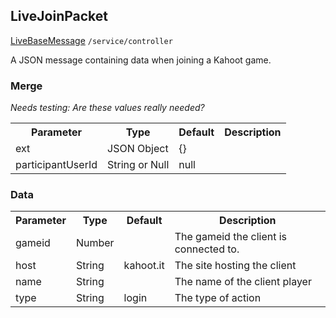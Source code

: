 ## LiveJoinPacket
<span class="extends"><a href="#/enum/LiveBaseMessage">LiveBaseMessage</a></span>
<span class="channel"><code>/service/controller</code></span>

A JSON message containing data when joining a Kahoot game.
### Merge
*Needs testing: Are these values really needed?*
<table>
  <tr>
    <th>Parameter</th>
    <th>Type</th>
    <th>Default</th>
    <th>Description</th>
  </tr>
  <tr>
    <td>ext</td>
    <td>JSON Object</td>
    <td>{}</td>
    <td></td>
  </tr>
  <tr>
    <td>participantUserId</td>
    <td>String or Null</td>
    <td>null</td>
    <td></td>
  </tr>
</table>

### Data
<table>
  <tr>
    <th>Parameter</th>
    <th>Type</th>
    <th>Default</th>
    <th>Description</th>
  </tr>
  <tr>
    <td>gameid</td>
    <td>Number</td>
    <td></td>
    <td>The gameid the client is connected to.</td>
  </tr>
  <tr>
    <td>host</td>
    <td>String</td>
    <td>kahoot.it</td>
    <td>The site hosting the client</td>
  </tr>
  <tr>
    <td>name</td>
    <td>String</td>
    <td></td>
    <td>The name of the client player</td>
  </tr>
  <tr>
    <td>type</td>
    <td>String</td>
    <td>login</td>
    <td>The type of action</td>
  </tr>
</table>
